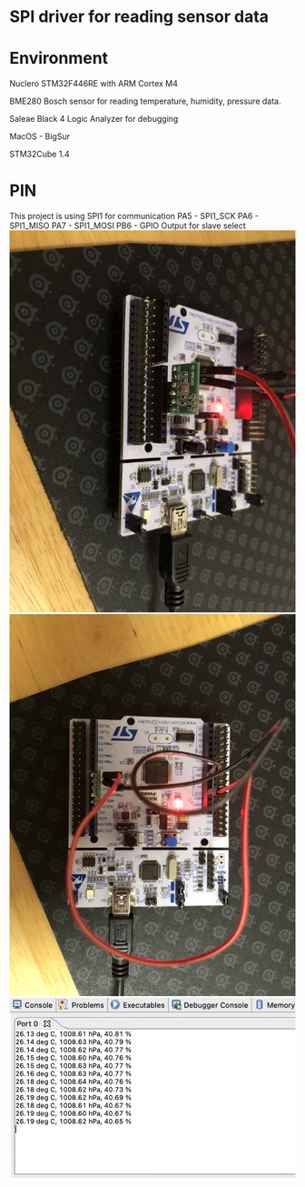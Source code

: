 # SPI driver for reading sensor data

# Environment

Nuclero STM32F446RE with ARM Cortex M4

BME280 Bosch sensor for reading temperature, humidity, pressure data.

Saleae Black 4 Logic Analyzer for debugging

MacOS - BigSur

STM32Cube 1.4

# PIN

This project is using SPI1 for communication
PA5 - SPI1_SCK
PA6 - SPI1_MISO
PA7 - SPI1_MOSI
PB6 - GPIO Output for slave select
![Sensor_Board_Setup1](https://github.com/hohaidang/STM32-from-scratch/blob/master/Documents/Images/Board_Sensor_1.jpeg)
![Sensor_Board_Setup2](https://github.com/hohaidang/STM32-from-scratch/blob/master/Documents/Images/Board_Sensor_2.jpeg)
![Read_SensorData](https://github.com/hohaidang/STM32-from-scratch/blob/master/Documents/Images/ReadSensor.png)
